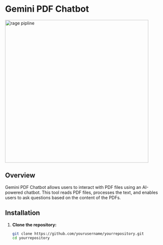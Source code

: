 # Gemini PDF Chatbot

<img width="468" alt="rage pipline" src="https://github.com/syedumeerr/RAG-Based-Ghatbot/assets/73606141/0cc0f9c2-0a65-4e25-a302-7c711420cea7">


## Overview

Gemini PDF Chatbot allows users to interact with PDF files using an AI-powered chatbot. This tool reads PDF files, processes the text, and enables users to ask questions based on the content of the PDFs.

## Installation

1. **Clone the repository:**
   ```sh
   git clone https://github.com/yourusername/yourrepository.git
   cd yourrepository
